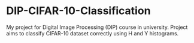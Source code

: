 # DIP-CIFAR-10-Classification
My project for Digital Image Processing (DIP) course in university. Project aims to classify CIFAR-10 dataset correctly using H and Y histograms.
